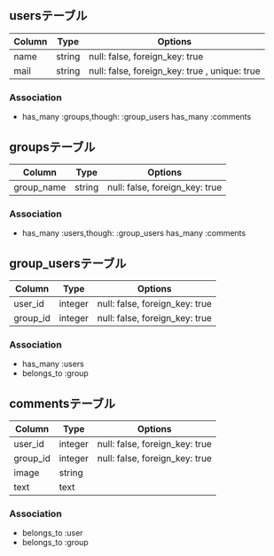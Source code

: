 ## usersテーブル
|Column|Type|Options|
|------|----|-------|
|name|string|null: false, foreign_key: true|
|mail|string|null: false, foreign_key: true , unique: true|
### Association
- has_many :groups,though: :group_users
  has_many :comments


## groupsテーブル
|Column|Type|Options|
|------|----|-------|
|group_name|string|null: false, foreign_key: true|
### Association
- has_many :users,though: :group_users
  has_many :comments

## group_usersテーブル
|Column|Type|Options|
|------|----|-------|
|user_id|integer|null: false, foreign_key: true|
|group_id|integer|null: false, foreign_key: true|
### Association
- has_many :users
- belongs_to :group


## commentsテーブル
|Column|Type|Options|
|------|----|-------|
|user_id|integer|null: false, foreign_key: true|
|group_id|integer|null: false, foreign_key: true|
|image|string|
|text|text|
### Association
- belongs_to :user
- belongs_to :group

